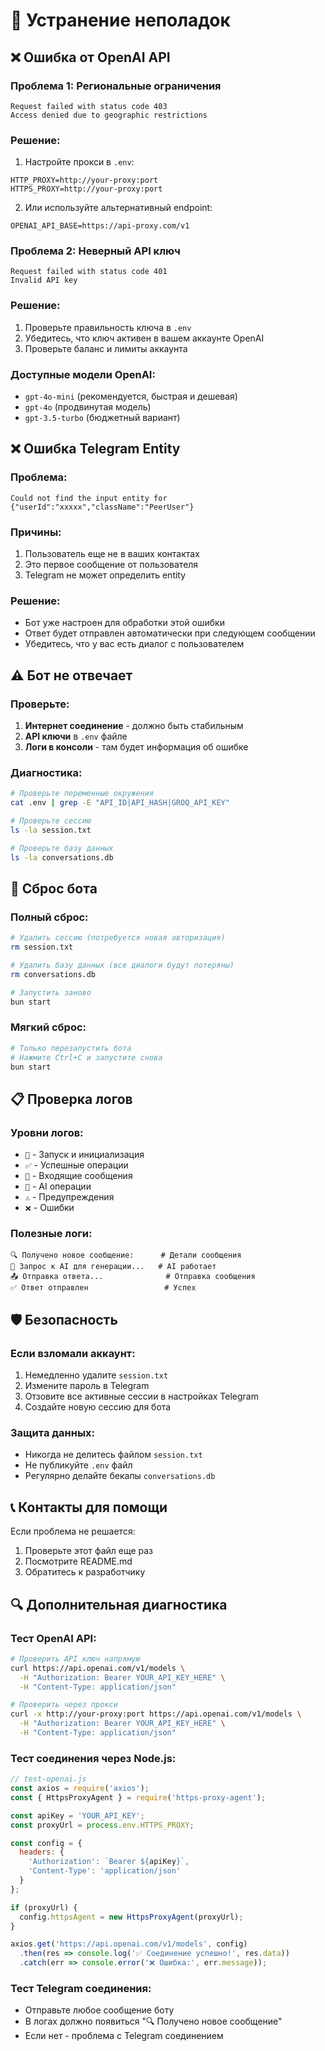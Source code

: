 # 🔧 Устранение неполадок

## ❌ Ошибка от OpenAI API

### Проблема 1: Региональные ограничения
```
Request failed with status code 403
Access denied due to geographic restrictions
```

### Решение:
1. Настройте прокси в `.env`:
```
HTTP_PROXY=http://your-proxy:port
HTTPS_PROXY=http://your-proxy:port
```

2. Или используйте альтернативный endpoint:
```
OPENAI_API_BASE=https://api-proxy.com/v1
```

### Проблема 2: Неверный API ключ
```
Request failed with status code 401
Invalid API key
```

### Решение:
1. Проверьте правильность ключа в `.env`
2. Убедитесь, что ключ активен в вашем аккаунте OpenAI
3. Проверьте баланс и лимиты аккаунта

### Доступные модели OpenAI:
- `gpt-4o-mini` (рекомендуется, быстрая и дешевая)
- `gpt-4o` (продвинутая модель)
- `gpt-3.5-turbo` (бюджетный вариант)

## ❌ Ошибка Telegram Entity

### Проблема:
```
Could not find the input entity for {"userId":"xxxxx","className":"PeerUser"}
```

### Причины:
1. Пользователь еще не в ваших контактах
2. Это первое сообщение от пользователя
3. Telegram не может определить entity

### Решение:
- Бот уже настроен для обработки этой ошибки
- Ответ будет отправлен автоматически при следующем сообщении
- Убедитесь, что у вас есть диалог с пользователем

## ⚠️ Бот не отвечает

### Проверьте:
1. **Интернет соединение** - должно быть стабильным
2. **API ключи** в `.env` файле
3. **Логи в консоли** - там будет информация об ошибке

### Диагностика:
```bash
# Проверьте переменные окружения
cat .env | grep -E "API_ID|API_HASH|GROQ_API_KEY"

# Проверьте сессию
ls -la session.txt

# Проверьте базу данных
ls -la conversations.db
```

## 🔄 Сброс бота

### Полный сброс:
```bash
# Удалить сессию (потребуется новая авторизация)
rm session.txt

# Удалить базу данных (все диалоги будут потеряны)
rm conversations.db

# Запустить заново
bun start
```

### Мягкий сброс:
```bash
# Только перезапустить бота
# Нажмите Ctrl+C и запустите снова
bun start
```

## 📋 Проверка логов

### Уровни логов:
- `🚀` - Запуск и инициализация
- `✅` - Успешные операции
- `📨` - Входящие сообщения
- `🤖` - AI операции
- `⚠️` - Предупреждения
- `❌` - Ошибки

### Полезные логи:
```
🔍 Получено новое сообщение:      # Детали сообщения
🤖 Запрос к AI для генерации...   # AI работает
📤 Отправка ответа...              # Отправка сообщения
✅ Ответ отправлен                 # Успех
```

## 🛡️ Безопасность

### Если взломали аккаунт:
1. Немедленно удалите `session.txt`
2. Измените пароль в Telegram
3. Отзовите все активные сессии в настройках Telegram
4. Создайте новую сессию для бота

### Защита данных:
- Никогда не делитесь файлом `session.txt`
- Не публикуйте `.env` файл
- Регулярно делайте бекапы `conversations.db`

## 📞 Контакты для помощи

Если проблема не решается:
1. Проверьте этот файл еще раз
2. Посмотрите README.md
3. Обратитесь к разработчику

## 🔍 Дополнительная диагностика

### Тест OpenAI API:
```bash
# Проверить API ключ напрямую
curl https://api.openai.com/v1/models \
  -H "Authorization: Bearer YOUR_API_KEY_HERE" \
  -H "Content-Type: application/json"

# Проверить через прокси
curl -x http://your-proxy:port https://api.openai.com/v1/models \
  -H "Authorization: Bearer YOUR_API_KEY_HERE" \
  -H "Content-Type: application/json"
```

### Тест соединения через Node.js:
```javascript
// test-openai.js
const axios = require('axios');
const { HttpsProxyAgent } = require('https-proxy-agent');

const apiKey = 'YOUR_API_KEY';
const proxyUrl = process.env.HTTPS_PROXY;

const config = {
  headers: {
    'Authorization': `Bearer ${apiKey}`,
    'Content-Type': 'application/json'
  }
};

if (proxyUrl) {
  config.httpsAgent = new HttpsProxyAgent(proxyUrl);
}

axios.get('https://api.openai.com/v1/models', config)
  .then(res => console.log('✅ Соединение успешно!', res.data))
  .catch(err => console.error('❌ Ошибка:', err.message));
```

### Тест Telegram соединения:
- Отправьте любое сообщение боту
- В логах должно появиться "🔍 Получено новое сообщение"
- Если нет - проблема с Telegram соединением
